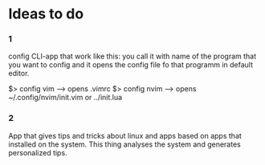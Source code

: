 # Ideas to do

### 1
config CLI-app that work like this: you call it with name of the program that you want to config and it opens the config file fo that programm in default editor.

$> config vim --> opens .vimrc
$> config nvim --> opens ~/.config/nvim/init.vim or ../init.lua

### 2
App that gives tips and tricks about linux and apps based on apps that installed on the system.
This thing analyses the system and generates personalized tips.
